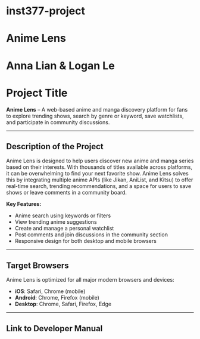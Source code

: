 # inst377-project
# Anime Lens
# Anna Lian & Logan Le

# Project Title
**Anime Lens** – A web-based anime and manga discovery platform for fans to explore trending shows, search by genre or keyword, save watchlists, and participate in community discussions.

---

## Description of the Project
Anime Lens is designed to help users discover new anime and manga series based on their interests. With thousands of titles available across platforms, it can be overwhelming to find your next favorite show. Anime Lens solves this by integrating multiple anime APIs (like Jikan, AniList, and Kitsu) to offer real-time search, trending recommendations, and a space for users to save shows or leave comments in a community board.

**Key Features:**
- Anime search using keywords or filters  
- View trending anime suggestions  
- Create and manage a personal watchlist  
- Post comments and join discussions in the community section  
- Responsive design for both desktop and mobile browsers

---

## Target Browsers

Anime Lens is optimized for all major modern browsers and devices:
- **iOS**: Safari, Chrome (mobile)
- **Android**: Chrome, Firefox (mobile)
- **Desktop**: Chrome, Safari, Firefox, Edge

---

## Link to Developer Manual

